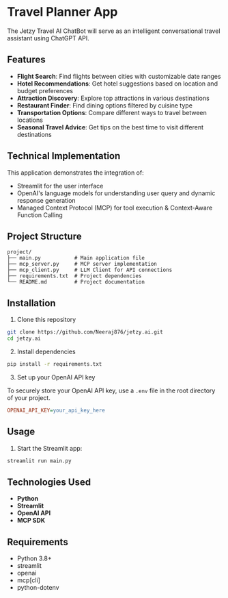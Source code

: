# Travel Planner App

The Jetzy Travel AI ChatBot will serve as an intelligent conversational travel assistant using ChatGPT API. 

## Features

- **Flight Search**: Find flights between cities with customizable date ranges  
- **Hotel Recommendations**: Get hotel suggestions based on location and budget preferences  
- **Attraction Discovery**: Explore top attractions in various destinations  
- **Restaurant Finder**: Find dining options filtered by cuisine type  
- **Transportation Options**: Compare different ways to travel between locations  
- **Seasonal Travel Advice**: Get tips on the best time to visit different destinations  

## Technical Implementation

This application demonstrates the integration of:
- Streamlit for the user interface  
- OpenAI's language models for understanding user query and dynamic response generation
- Managed Context Protocol (MCP) for tool execution & Context-Aware Function Calling 

## Project Structure
```plaintext
project/
├── main.py           # Main application file
├── mcp_server.py     # MCP server implementation
├── mcp_client.py     # LLM Client for API connections
├── requirements.txt  # Project dependencies
└── README.md         # Project documentation
```

## Installation

1. Clone this repository
```bash
git clone https://github.com/Neeraj876/jetzy.ai.git
cd jetzy.ai
```

2. Install dependencies
```bash
pip install -r requirements.txt
```

3. Set up your OpenAI API key

To securely store your OpenAI API key, use a `.env` file in the root directory of your project.

```ini
OPENAI_API_KEY=your_api_key_here
```

## Usage

1. Start the Streamlit app:
```bash
streamlit run main.py
```

## Technologies Used

- **Python**  
- **Streamlit**  
- **OpenAI API** 
- **MCP SDK** 

## Requirements

- Python 3.8+
- streamlit
- openai
- mcp[cli]
- python-dotenv